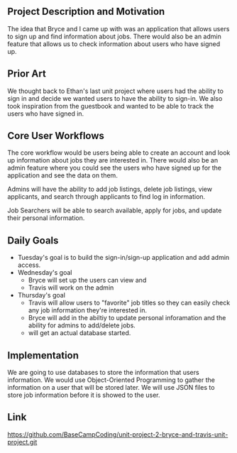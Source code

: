 ## Project Description and Motivation
The idea that Bryce and I came up with was an application that allows users to sign up and find information about jobs. There would also be an admin feature that allows us to check information about users who have signed up. 

## Prior Art
We thought back to Ethan's last unit project where users had the ability to sign in and decide we wanted users to have the ability to sign-in. We also took inspiration from the guestbook and wanted to be able to track the users who have signed in.

## Core User Workflows
The core workflow would be users being able to create an account and look up information about jobs they are interested in. There would also be an admin feature where you could see the users who have signed up for the application and see the data on them.

Admins will have the ability to add job listings, delete job listings, view applicants, and search through applicants to find log in information.

Job Searchers will be able to search available, apply for jobs, and update their personal information. 

## Daily Goals
- Tuesday's goal is to build the sign-in/sign-up application and add admin access. 
- Wednesday's goal 
    - Bryce will set up the users can view and 
    - Travis will work on the admin 
- Thursday's goal 
    - Travis will allow users to "favorite" job titles so they can easily check any job information they're interested in.
    - Bryce will add in the abiltiy to update personal inforamation and the ability for admins to add/delete jobs.
    -  will get an actual database started.

## Implementation
We are going to use databases to store the information that users information. We would use Object-Oriented Programming to gather the information on a user that will be stored later. We will use JSON files to store job information before it is showed to the user.

## Link
https://github.com/BaseCampCoding/unit-project-2-bryce-and-travis-unit-project.git